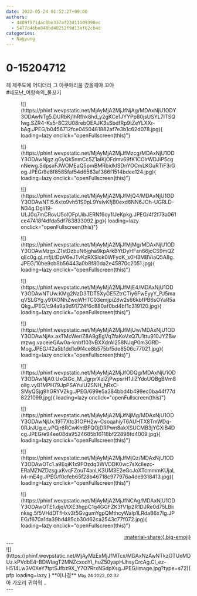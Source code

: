 ```yaml
---
date: 2022-05-24 01:52:27+09:00
authors:
  - 4409f9714ac8be337af23d11109398ec
  - 5477d46be848bd40252f9d13ef62cb4d
categories:
  - Nagyung
---
```


# 0-15204712

<div class="post-container" markdown="1">
<div class="content-container md-sidebar__scrollwrap" markdown="1">

헤 제주도에 어디더러 그 아쿠아리움 갔을때야 꼬야<br>\#네모난_어항속의_물꼬기
<figure markdown="1">
![](https://phinf.wevpstatic.net/MjAyMjA2MjJfNjAg/MDAxNjU1ODY3ODAwNTg5.DURbKj1hRfhk8hd_y2gKCe1JYYPp80jsUSYL7ITSQIwg.SZR4-Ks5-8C2U08rebOEAJK3sSbdfRp9tZeYLXXr-bAg.JPEG/b0456712fce0450481882af7e3b1c62d078.jpg){ loading=lazy onclick="openFullscreen(this)"}
</figure>

<figure markdown="1">
![](https://phinf.wevpstatic.net/MjAyMjA2MjJfMzcg/MDAxNjU1ODY3ODAwNjgz.gGyQk5nmCc5Z1aIKjOFdmv69fK1COlrWDJiP5cgnNewg.SdpsxFJWOMEaQ5pmBMRbidkISDnYOCmLKGuRTiF3rGog.JPEG/9e8f8585faf54d6583a1366f1514bdee124.jpg){ loading=lazy onclick="openFullscreen(this)"}
</figure>

<figure markdown="1">
![](https://phinf.wevpstatic.net/MjAyMjA2MjJfMjQ4/MDAxNjU1ODY3ODAwNTI5.6xto9vh51S0pL9YsIvKfjB0exd6NN6JOh-UGRLD-N34g.Dgli19-ULJ0q7mCRovU5oIOFpUibJERNf6oy1lJeKpkg.JPEG/4f2f73a061ce47418f4dfda5df783833092.jpg){ loading=lazy onclick="openFullscreen(this)"}
</figure>

<figure markdown="1">
![](https://phinf.wevpstatic.net/MjAyMjA2MjJfMjMg/MDAxNjU1ODY3ODAwMzgx.Z1stDzbuN6jgha9kpArkBYtDyHFan66jcCS9mQZqEc0g.gLmfjLtDpV6eJTvKzRXSlok0WFydK_s0H3MBViaQ5A8g.JPEG/10be9cb9b56443a0b8f80da2e45870c2051.jpg){ loading=lazy onclick="openFullscreen(this)"}
</figure>

<figure markdown="1">
![](https://phinf.wevpstatic.net/MjAyMjA2MjJfMjE4/MDAxNjU1ODY3ODAwNTUw.KMg2NzD3TDT5XyGE5ZtrCTiy6FwEyyY_PJ5maqVSLGYg.y91XONhZwqWHTC03emjpiZ8w2s66kbfPB6sOYaR5aQkg.JPEG/c94a9a9d91724f6c880af0bd4bf1c319120.jpg){ loading=lazy onclick="openFullscreen(this)"}
</figure>

<figure markdown="1">
![](https://phinf.wevpstatic.net/MjAyMjA2MjJfMjUw/MDAxNjU1ODY3ODAwNjAx.axTMcWeriZ8A9gEgVq7faKoVxQ7U1ttu910JYZBwmzwg.vaceieGAw0a-knbf103vBXXdrAl258NJqP0m3GRD-Mog.JPEG/42a5b1dd1e9f4ce8b575bf5de8506c77021.jpg){ loading=lazy onclick="openFullscreen(this)"}
</figure>

<figure markdown="1">
![](https://phinf.wevpstatic.net/MjAyMjA2MjJfODQg/MDAxNjU1ODY3ODAwNjA0.UxGtGc_M_JgrprXzlZjPwpsrH1JiZYdoUQBgBVm8olIg.vyB1MPH79JpPSAYulU2SNH_hRxC-SMyQSjg9hGRYVZkg.JPEG/699e5a384bbd4b499ec0ba44f77d8221099.jpg){ loading=lazy onclick="openFullscreen(this)"}
</figure>

<figure markdown="1">
![](https://phinf.wevpstatic.net/MjAyMjA2MjJfNjMg/MDAxNjU1ODY3ODAwNjUx.19T7Xtc31OPH2w-CsoqahiyT6AUHTX8TmWDq-0RJrJUg.e_vPQjr6RCwKhtBFQOjDRPwn8akXSUCMB3jYGXiB4Dcg.JPEG/e94ee08da9524685b16118bf22898fd4009.jpg){ loading=lazy onclick="openFullscreen(this)"}
</figure>

<figure markdown="1">
![](https://phinf.wevpstatic.net/MjAyMjA2MjJfMjQz/MDAxNjU1ODY3ODAwOTc1.a9EqiK1x9FOzdq3WVDDK0wc7sXclIezc-ERaMZNZDzsg.xKvqFZouT4anLK3UM3E2eGcJoXTcmmmKUjaLivl-mE4g.JPEG/f0cfeb65f28b46718c977976a4de9318413.jpg){ loading=lazy onclick="openFullscreen(this)"}
</figure>

<figure markdown="1">
![](https://phinf.wevpstatic.net/MjAyMjA2MjJfNCAg/MDAxNjU1ODY3ODAwOTE1.djqVtXE3hgpC1q4GGFZK3fV1p2R1DJRe0d75LBiinksg.5f5VHdDTfHxv3t5GvgumYgpQMthcyWaIp1LRdaB6x7Ig.JPEG/f670a1da39bd485cb30d62ca2543c77f072.jpg){ loading=lazy onclick="openFullscreen(this)"}
</figure>


</div>
</div>

<div style="text-align: right;" markdown="1">
<a href="https://weverse.io/fromis9/fanpost/0-15204712" style="text-align: right;">:material-share:{.big-emoji}</a>
</div>
---

<div class="comments-container md-sidebar__scrollwrap" markdown="1">
<div class="comment" markdown="1">
<div class='id-container' markdown="1">
![](https://phinf.wevpstatic.net/MjAyMzExMjJfMTcx/MDAxNzAwNTkzOTUxMDUz.kPVdbE4-BDWIagT2MNZcxooYI_huZ50yapHJhsyCrcAg.Cl_ez-H514Lw3V0XeY7tptSJfbz9X_Y7O7RrxNSdpXsg.JPEG/image.jpg?type=s72){ pfp loading=lazy }
**<span class="artist">이나경</span>** <small>May 24 2022, 02:32</small><br>
</div>
<div class='comment-body' markdown="1">
아 가오리 귀여워 ..
</div>
</div>
</div>
---
